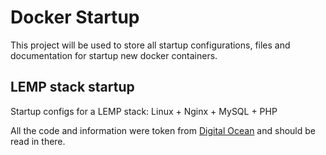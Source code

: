 # Docker Startup
This project will be used to store all startup configurations, files and documentation for startup new docker containers.

## LEMP stack startup
Startup configs for a LEMP stack: Linux + Nginx + MySQL + PHP

All the code and information were token from [Digital Ocean](https://www.digitalocean.com/community/tutorials/how-to-set-up-laravel-nginx-and-mysql-with-docker-compose) and should be read in there.
